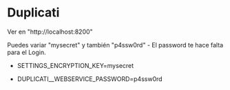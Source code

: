 # Duplicati

Ver en "http://localhost:8200"

Puedes variar "mysecret" y también "p4ssw0rd" - El password te hace falta para el Login.

- SETTINGS_ENCRYPTION_KEY=mysecret

- DUPLICATI__WEBSERVICE_PASSWORD=p4ssw0rd 

